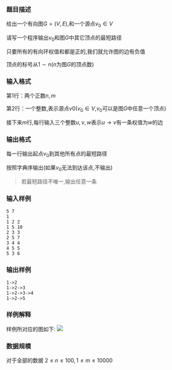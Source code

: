 ### 题目描述
给出一个有向图$G=(V, E)$,和一个源点$v_0 \in V$

请写一个程序输出$v_0$和图$G$中其它顶点的最短路径

只要所有的有向环权值和都是正的,我们就允许图的边有负值

顶点的标号从$1 \sim n$($n$为图$G$的顶点数)

### 输入格式
第$1$行：两个正数$n,m$

第$2$行：一个整数,表示源点$v0$($v_0 \in V$,$v_0$可以是图$G$中任意一个顶点)

接下来$m$行,每行输入三个整数$u,v,w$表示$u \rightarrow v$有一条权值为$w$的边
### 输出格式
每一行输出起点$v_0$到其他所有点的最短路径

按照字典序输出(如果$v_0$无法到达该点,不输出)

> 若最短路径不唯一,输出任意一条

### 输入样例
```
5 7
1
1 2 2
1 5 10
2 3 3
2 5 7
3 4 4
4 5 5
5 3 6
```
### 输出样例
```
1->2
1->2->3
1->2->3->4
1->2->5
```
### 样例解释
样例所对应的图如下:
![](https://syc-oj-file.oss-cn-shenzhen.aliyuncs.com/img/20190718154259321.gif)

### 数据规模
对于全部的数据 $2 \leq n  \leq 100, 1 \leq m \leq 10000$
